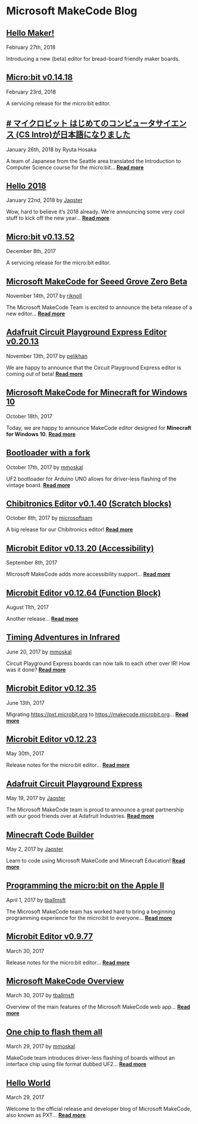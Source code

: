 # Microsoft MakeCode Blog

## [Hello Maker!](/blog/maker/hello)

February 27th, 2018

Introducing a new (beta) editor for bread-board friendly maker boards.

## [Micro:bit v0.14.18](/blog/microbit/v0.14.18)

February 23rd, 2018

A servicing release for the micro:bit editor.

## [# マイクロビット はじめてのコンピュータサイエンス (CS Intro)が日本語になりました](/blog/microbit/csintro-japanese)

January 26th, 2018 by Ryuta Hosaka

A team of Japanese from the Seattle area translated the Introduction to Computer Science course for the micro:bit...
**[Read more](/blog/microbit/csintro-japanese)**

## [Hello 2018](/blog/bett/01-22-2018)

January 22nd, 2018 by [Jaqster](https://github.com/jaqster)

Wow, hard to believe it’s 2018 already. We’re announcing some very cool stuff to kick off the new year...
**[Read more](/blog/bett/01-22-2018)**

## [Micro:bit v0.13.52](/blog/microbit/v0.13.52)

December 8th, 2017

A servicing release for the micro:bit editor.

## [Microsoft MakeCode for Seeed Grove Zero Beta](/blog/seeed/v0.2.10)

November 14th, 2017 by [riknoll](https://github.com/riknoll)

The Microsoft MakeCode Team is excited to announce the beta release of a new editor...
**[Read more](/blog/seeed/v0.2.10)**

## [Adafruit Circuit Playground Express Editor v0.20.13](/blog/adafruit-circuit-playground-express/v0.20.13)

November 13th, 2017 by [pelikhan](https://github.com/pelikhan)

We are happy to announce that the Circuit Playground Express editor is coming out of beta!
**[Read more](/blog/adafruit-circuit-playground-express/v0.20.13)**

## [Microsoft MakeCode for Minecraft for Windows 10](/blog/minecraft/10-18-2017)

October 18th, 2017

Today, we are happy to announce MakeCode editor designed for **Minecraft for Windows 10**.
**[Read more](/blog/minecraft/10-18-2017)**

## [Bootloader with a fork](/blog/uf2-for-arduino-uno)

October 17th, 2017 by [mmoskal](https://github.com/mmoskal)

UF2 bootloader for Arduino UNO allows for driver-less flashing of the vintage board.
**[Read more](/blog/uf2-for-arduino-uno)**

## [Chibitronics Editor v0.1.40 (Scratch blocks)](/blog/chibitronics/v0.1.40)

October 8th, 2017 by [microsoftsam](https://github.com/microsoftsam)

A big release for our Chibitronics editor!
**[Read more](/blog/chibitronics/v0.1.40)**

## [Microbit Editor v0.13.20 (Accessibility)](/blog/microbit/v0.13.20)

September 8th, 2017

Microsoft MakeCode adds more accessibility support...
**[Read more](/blog/microbit/v0.13.20)**

## [Microbit Editor v0.12.64 (Function Block)](/blog/microbit/v0.12.58)

August 11th, 2017

Another release...
**[Read more](/blog/microbit/v0.12.58)**

## [Timing Adventures in Infrared](/blog/timing-adventures-in-infrared)

June 20, 2017 by [mmoskal](https://github.com/mmoskal)

Circuit Playground Express boards can now talk to each other over IR! How was it done?
**[Read more](/blog/timing-adventures-in-infrared)**

## [Microbit Editor v0.12.35](/blog/microbit/v0.12.35)

June 13th, 2017

Migrating https://pxt.microbit.org to https://makecode.microbit.org...
**[Read more](/blog/microbit/v0.12.35)**

## [Microbit Editor v0.12.23](/blog/microbit/v0.12.23)

May 30th, 2017

Release notes for the micro:bit editor...
**[Read more](/blog/microbit/v0.12.23)**

## [Adafruit Circuit Playground Express](/blog/adafruit-cplay-express)

May 19, 2017 by [Jaqster](https://github.com/Jaqster)

The Microsoft MakeCode team is proud to announce a great partnership
with our good friends over at Adafruit Industries.
**[Read more](/blog/adafruit-cplay-express)**

## [Minecraft Code Builder](/blog/minecraft-code-builder)

May 2, 2017 by [Jaqster](https://github.com/Jaqster)

Learn to code using Microsoft MakeCode and Minecraft Education!
**[Read more](/blog/minecraft-code-builder)**

## [Programming the micro:bit on the Apple II](/blog/appleII)

April 1, 2017 by [tballmsft](https://github.com/tballmsft)

The Microsoft MakeCode team has worked hard to bring a beginning programming experience
for the micro:bit to everyone...
**[Read more](/blog/appleII)**

## [Microbit Editor v0.9.77](/blog/microbit/v0.9.77)

March 30, 2017

Release notes for the micro:bit editor...
**[Read more](/blog/microbit/v0.9.77)**

## [Microsoft MakeCode Overview](/blog/makecode-overview)

March 30, 2017 by [tballmsft](https://github.com/tballmsft)

Overview of the main features of the Microsoft MakeCode web app...
**[Read more](/blog/makecode-overview)**

## [One chip to flash them all](/blog/one-chip-to-flash-them-all)

March 29, 2017 by [mmoskal](https://github.com/mmoskal)

MakeCode team introduces driver-less flashing of boards without an interface chip
using file format dubbed UF2...
**[Read more](/blog/one-chip-to-flash-them-all)**

## [Hello World](/blog/hello-world)

March 29, 2017

Welcome to the official release and developer blog of Microsoft MakeCode, also known as PXT...
**[Read more](/blog/hello-world)**

